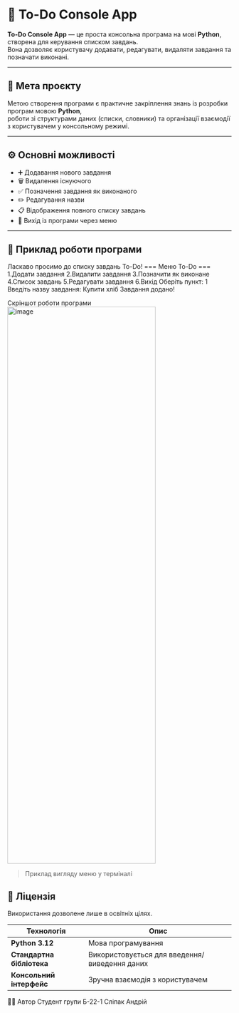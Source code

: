 # 📝 To-Do Console App

**To-Do Console App** — це проста консольна програма на мові **Python**, створена для керування списком завдань.  
Вона дозволяє користувачу додавати, редагувати, видаляти завдання та позначати виконані.

---

## 🎯 Мета проєкту

Метою створення програми є практичне закріплення знань із розробки програм мовою **Python**,  
роботи зі структурами даних (списки, словники) та організації взаємодії з користувачем у консольному режимі.

---

## ⚙️ Основні можливості

- ➕ Додавання нового завдання  
- 🗑️ Видалення існуючого  
- ✅ Позначення завдання як виконаного  
- ✏️ Редагування назви  
- 📋 Відображення повного списку завдань  
- 🚪 Вихід із програми через меню  

---

## 🧠 Приклад роботи програми

Ласкаво просимо до списку завдань To-Do!
=== Меню To-Do ===
1.Додати завдання
2.Видалити завдання
3.Позначити як виконане
4.Список завдань
5.Редагувати завдання
6.Вихід
 Оберіть пункт: 1
 Введіть назву завдання: Купити хліб
 Завдання додано!

Скріншот роботи програми
<img width="333" height="1250" alt="image" src="https://github.com/user-attachments/assets/c8d85880-f777-4cc1-9263-b30e97e1dd55" />
> Приклад вигляду меню у терміналі

## 📄 Ліцензія

Використання дозволене лише в освітніх цілях.

| Технологія | Опис |
|-------------|------|
| **Python 3.12** | Мова програмування |
| **Стандартна бібліотека** | Використовується для введення/виведення даних |
| **Консольний інтерфейс** | Зручна взаємодія з користувачем |



 👨‍💻 Автор
Студент групи Б-22-1
Сліпак Андрій 
